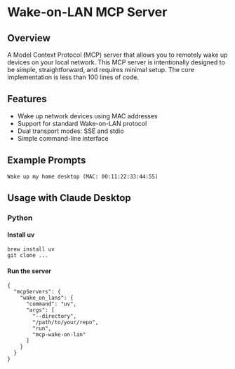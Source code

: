 # Wake-on-LAN MCP Server


## Overview

A Model Context Protocol (MCP) server that allows you to remotely wake up devices on your local network. This MCP server is intentionally designed to be simple, straightforward, and requires minimal setup. The core implementation is less than 100 lines of code.

## Features

* Wake up network devices using MAC addresses
* Support for standard Wake-on-LAN protocol
* Dual transport modes: SSE and stdio
* Simple command-line interface

## Example Prompts

```
Wake up my home desktop (MAC: 00:11:22:33:44:55)
```
## Usage with Claude Desktop

### Python

#### Install uv


```
brew install uv
git clone ...
```

#### Run the server

```
{
  "mcpServers": {
    "wake_on_lans": {
      "command": "uv",
      "args": [
        "--directory",
        "/path/to/your/repo",
        "run",
        "mcp-wake-on-lan"
      ]
    }
  }
}
```
